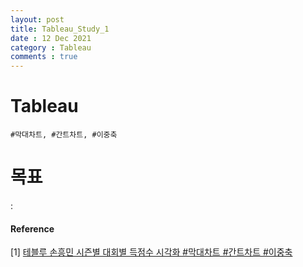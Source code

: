 ```yaml
---
layout: post
title: Tableau_Study_1
date : 12 Dec 2021
category : Tableau
comments : true
---
```


# Tableau
`#막대차트, #간트차트, #이중축`

# 목표

: 


#### Reference
[1] [테블루 손흥민 시즌별 대회별 득점수 시각화 #막대차트 #간트차트 #이중축](https://www.youtube.com/watch?v=kn4e5e8XICA)  
